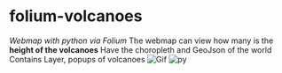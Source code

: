 # folium-volcanoes
*Webmap with python via Folium*
The webmap can view how many is the **height of the volcanoes**
Have the choropleth and GeoJson of the world
Contains Layer, popups of volcanoes
![Gif](https://media.discordapp.net/attachments/549250285361430542/681901751171153961/Peek_2020-02-25_16-26.gif?width=691&height=435)
![py](https://media.discordapp.net/attachments/549250285361430542/681901736117403669/Screenshot_from_2020-02-25_16-33-34.png?width=773&height=435)

